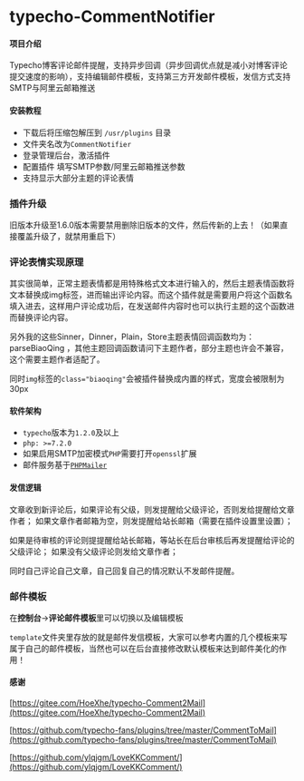 # typecho-CommentNotifier

#### 项目介绍

Typecho博客评论邮件提醒，支持异步回调（异步回调优点就是减小对博客评论提交速度的影响），支持编辑邮件模板，支持第三方开发邮件模板，发信方式支持SMTP与阿里云邮箱推送

#### 安装教程

- 下载后将压缩包解压到 `/usr/plugins` 目录
- 文件夹名改为`CommentNotifier`
- 登录管理后台，激活插件
- 配置插件 填写SMTP参数/阿里云邮箱推送参数
- 支持显示大部分主题的评论表情

### 插件升级
旧版本升级至1.6.0版本需要禁用删除旧版本的文件，然后传新的上去！（如果直接覆盖升级了，就禁用重启下）

### 评论表情实现原理
其实很简单，正常主题表情都是用特殊格式文本进行输入的，然后主题表情函数将文本替换成img标签，进而输出评论内容。而这个插件就是需要用户将这个函数名填入进去，这样用户评论成功后，在发送邮件内容时也可以执行主题的这个函数进而替换评论内容。

另外我的这些Sinner，Dinner，Plain，Store主题表情回调函数均为：parseBiaoQing ，其他主题回调函数请问下主题作者，部分主题也许会不兼容，这个需要主题作者适配了。

同时`img`标签的`class="biaoqing"`会被插件替换成内置的样式，宽度会被限制为30px

#### 软件架构

- `typecho`版本为`1.2.0`及以上
- `php: >=7.2.0`
- 如果启用SMTP加密模式`PHP`需要打开`openssl`扩展
- 邮件服务基于[`PHPMailer`](https://github.com/PHPMailer/PHPMailer/ )

#### 发信逻辑
文章收到新评论后，如果评论有父级，则发提醒给父级评论，否则发给提醒给文章作者；
如果文章作者邮箱为空，则发提醒给站长邮箱（需要在插件设置里设置）；

如果是待审核的评论则提提醒给站长邮箱，等站长在后台审核后再发提醒给评论的父级评论；
如果没有父级评论则发给文章作者；

同时自己评论自己文章，自己回复自己的情况默认不发邮件提醒。

### 邮件模板

在**控制台**→**评论邮件模板**里可以切换以及编辑模板

`template`文件夹里存放的就是邮件发信模板，大家可以参考内置的几个模板来写属于自己的邮件模板，当然也可以在后台直接修改默认模板来达到邮件美化的作用！


#### 感谢

[https://gitee.com/HoeXhe/typecho-Comment2Mail](https://gitee.com/HoeXhe/typecho-Comment2Mail)

[https://github.com/typecho-fans/plugins/tree/master/CommentToMail](https://github.com/typecho-fans/plugins/tree/master/CommentToMail)

[https://github.com/ylqjgm/LoveKKComment/](https://github.com/ylqjgm/LoveKKComment/)
